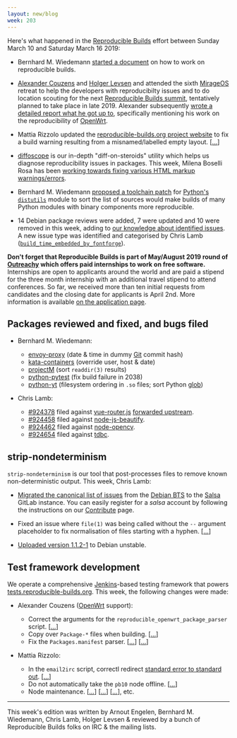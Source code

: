 ```yaml
---
layout: new/blog
week: 203
---
```


Here's what happened in the [Reproducible Builds](https://reproducible-builds.org) effort between Sunday March 10 and Saturday March 16 2019:

* Bernhard M. Wiedemann [started a document](https://github.com/bmwiedemann/reproducibleopensuse/blob/devel/howtodebug) on how to work on reproducible builds.

* [Alexander Couzens](https://lunarius.fe80.eu) and [Holger Levsen](http://layer-acht.org/thinking/) and attended the sixth [MirageOS](https://mirage.io/) retreat to help the developers with reproducibilty issues and to do location scouting for the next [Reproducible Builds summit](https://reproducible-builds.org/events/), tentatively planned to take place in late 2019. Alexander subsequently [wrote a detailed report what he got up to](https://lunarius.fe80.eu/blog/mirageos-2019.html), specifically mentioning his work on the reproducibility of [OpenWrt](https://en.wikipedia.org/wiki/OpenWrt).

* Mattia Rizzolo updated the [reproducible-builds.org project website](https://reproducible-builds.org) to fix a build warning resulting from a misnamed/labelled empty layout.&nbsp;[[...](https://salsa.debian.org/reproducible-builds/reproducible-website/commit/53df0ee)]

* [diffoscope](https://diffoscope.org/) is our in-depth "diff-on-steroids" utility which helps us diagnose reproducibility issues in packages. This week, Milena Boselli Rosa has been [working towards fixing various HTML markup warnings/errors](https://salsa.debian.org/reproducible-builds/diffoscope/merge_requests/23).

* Bernhard M. Wiedemann [proposed a toolchain patch](https://github.com/python/cpython/pull/12341) for [Python's `distutils`](https://docs.python.org/3/library/distutils.html) module to sort the list of sources would make builds of many Python modules with binary components more reproducible.

* 14 Debian package reviews were added, 7 were updated and 10 were removed in this week, adding to [our knowledge about identified issues](https://tests.reproducible-builds.org/debian/index_issues.html). A new issue type was identified and categorised by Chris Lamb ([`build_time_embedded_by_fontforge`](https://salsa.debian.org/reproducible-builds/reproducible-notes/commit/4be88e6d)).

**Don't forget that Reproducible Builds is part of May/August 2019 round of [Outreachy](https://www.outreachy.org/) which offers paid internships to work on free software.** Internships are open to applicants around the world and are paid a stipend for the three month internship with an additional travel stipend to attend conferences. So far, we received more than ten initial requests from candidates and the closing date for applicants is April 2nd. More information is available [on the application page](https://www.outreachy.org/may-2019-august-2019-outreachy-internships/communities/debian/).

## Packages reviewed and fixed, and bugs filed

* Bernhard M. Wiedemann:
    * [envoy-proxy](https://build.opensuse.org/request/show/684277) (date & time in dummy [Git](https://docs.python.org/3/library/distutils.html) commit hash)
    * [kata-containers](https://github.com/kata-containers/packaging/pull/397) (override user, host & date)
    * [projectM](https://github.com/projectM-visualizer/projectm/pull/176) (sort `readdir(3)` results)
    * [python-pytest](https://github.com/pytest-dev/pytest/pull/4903) (fix build failure in 2038)
    * [python-yt](https://github.com/yt-project/yt/pull/2206) (filesystem ordering in `.so` files; sort Python [glob](https://en.wikipedia.org/wiki/Glob_(programming)))

* Chris Lamb:
    * [#924378](https://bugs.debian.org/924378) filed against [vue-router.js](https://tracker.debian.org/pkg/vue-router.js) [forwarded upstream](https://github.com/vuejs/vue-router/pull/2646).
    * [#924458](https://bugs.debian.org/924458) filed against [node-js-beautify](https://tracker.debian.org/pkg/node-js-beautify).
    * [#924462](https://bugs.debian.org/924462) filed against [node-opencv](https://tracker.debian.org/pkg/node-opencv).
    * [#924654](https://bugs.debian.org/924654) filed against [tdbc](https://tracker.debian.org/pkg/tdbc).


## strip-nondeterminism

`strip-nondeterminism` is our tool that post-processes files to remove known non-deterministic output. This week, Chris Lamb:

 * [Migrated the canonical list of issues](https://salsa.debian.org/reproducible-builds/strip-nondeterminism/issues) from the [Debian BTS](https://bugs.debian.org/src:strip-nondeterminism) to the [Salsa](https://salsa.debian.org/) GitLab instance. You can easily register for a *salsa* account by following the instructions on our [Contribute](https://reproducible-builds.org/contribute/) page.

 * Fixed an issue where `file(1)` was being called without the `--` argument placeholder to fix normalisation of files starting with a hyphen.&nbsp;[[...](https://salsa.debian.org/reproducible-builds/strip-nondeterminism/commit/82d9ee5)]

 * [Uploaded version 1.1.2-1](https://tracker.debian.org/news/1035330/accepted-strip-nondeterminism-112-1-source-all-into-unstable/) to Debian unstable.

## Test framework development

We operate a comprehensive [Jenkins](https://jenkins.io/)-based testing framework that powers [tests.reproducible-builds.org](https://tests.reproducible-builds.org). This week, the following changes were made:

* Alexander Couzens ([OpenWrt](https://en.wikipedia.org/wiki/OpenWrt) support):
    * Correct the arguments for the `reproducible_openwrt_package_parser` script.&nbsp;[[...](https://salsa.debian.org/qa/jenkins.debian.net/commit/32378e36)]
    * Copy over `Package-*` files when building.&nbsp;[[...](https://salsa.debian.org/qa/jenkins.debian.net/commit/43aeb908)]
    * Fix the `Packages.manifest` parser.&nbsp;[[...](https://salsa.debian.org/qa/jenkins.debian.net/commit/58fe7857)]&nbsp;[[...](https://salsa.debian.org/qa/jenkins.debian.net/commit/5908f96a)]

* Mattia Rizzolo:
    * In the `email2irc` script, correctl redirect [standard error to standard out](https://en.wikipedia.org/wiki/Standard_streams).&nbsp;[[...](https://salsa.debian.org/qa/jenkins.debian.net/commit/8d50f287)]
    * Do not automatically take the `pb10` node offline.&nbsp;[[...](https://salsa.debian.org/qa/jenkins.debian.net/commit/dba4c10f)]
    * Node maintenance.&nbsp;[[...](https://salsa.debian.org/qa/jenkins.debian.net/commit/d10114ca)]&nbsp;[[...](https://salsa.debian.org/qa/jenkins.debian.net/commit/3a34dc82)]&nbsp;[[...](https://salsa.debian.org/qa/jenkins.debian.net/commit/70f29ef3)],&nbsp;etc.


---

This week's edition was written by Arnout Engelen, Bernhard M. Wiedemann, Chris Lamb, Holger Levsen & reviewed by a bunch of Reproducible Builds folks on IRC & the mailing lists.
